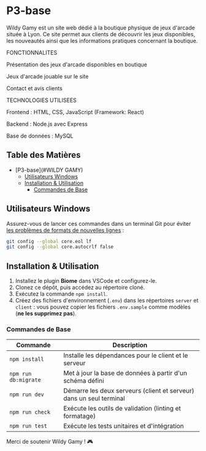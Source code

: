 # P3-base

Wildy Gamy est un site web dédié à la boutique physique de jeux d'arcade située à Lyon. Ce site permet aux clients de découvrir les jeux disponibles, les nouveautés ainsi que les informations pratiques concernant la boutique.


FONCTIONNALITES

Présentation des jeux d'arcade disponibles en boutique

Jeux d'arcade jouable sur le site

Contact et avis clients


TECHNOLOGIES UTILISEES

Frontend : HTML, CSS, JavaScript (Framework: React)

Backend : Node.js avec Express 

Base de données : MySQL 

 


## Table des Matières

- [P3-base](#WILDY GAMY)
  - [Utilisateurs Windows](#utilisateurs-windows)
  - [Installation \& Utilisation](#installation--utilisation)
    - [Commandes de Base](#commandes-de-base)

## Utilisateurs Windows

Assurez-vous de lancer ces commandes dans un terminal Git pour éviter [les problèmes de formats de nouvelles lignes](https://en.wikipedia.org/wiki/Newline#Issues_with_different_newline_formats) :

```sh
git config --global core.eol lf
git config --global core.autocrlf false
```

## Installation & Utilisation

1. Installez le plugin **Biome** dans VSCode et configurez-le.
2. Clonez ce dépôt, puis accédez au répertoire cloné.
3. Exécutez la commande `npm install`.
4. Créez des fichiers d'environnement (`.env`) dans les répertoires `server` et `client` : vous pouvez copier les fichiers `.env.sample` comme modèles (**ne les supprimez pas**).



### Commandes de Base

| Commande               | Description                                                                 |
|------------------------|-----------------------------------------------------------------------------|
| `npm install`          | Installe les dépendances pour le client et le serveur                       |
| `npm run db:migrate`   | Met à jour la base de données à partir d'un schéma défini                   |
| `npm run dev`          | Démarre les deux serveurs (client et serveur) dans un seul terminal         |
| `npm run check`        | Exécute les outils de validation (linting et formatage)                     |
| `npm run test`         | Exécute les tests unitaires et d'intégration                                |



Merci de soutenir Wildy Gamy ! 🎮
